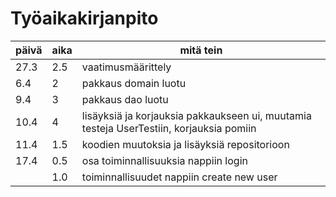 # Työaikakirjanpito

päivä | aika | mitä tein
------|------|-----------
27.3 | 2.5 | vaatimusmäärittely
6.4 | 2 | pakkaus domain luotu
9.4 | 3 | pakkaus dao luotu
10.4 | 4 | lisäyksiä ja korjauksia pakkaukseen ui, muutamia testeja UserTestiin, korjauksia pomiin 
11.4 | 1.5 | koodien muutoksia ja lisäyksiä repositorioon
17.4 | 0.5 | osa toiminnallisuuksia nappiin login
     | 1.0 | toiminnallisuudet nappiin create new user
